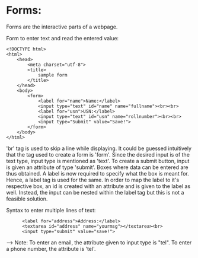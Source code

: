 # Forms:
Forms are the interactive parts of a webpage.

Form to enter text and read the entered value:

    <!DOCTYPE html>
    <html>
        <head>
            <meta charset="utf-8">
            <title>
                sample form
            </title>
        </head>
        <body>
            <form>
                <label for="name">Name:</label>
                <input type="text" id="name" name="fullname"><br><br>
                <label for="usn">USN:</label>
                <input type="text" id="usn" name="rollnumber"><br><br>
                <input type="Submit" value="Save!">
            </form>
        </body>
    </html>


'br' tag is used to skip a line while displaying. It could be guessed intuitively that the tag used to create a form is 'form'. Since the desired input is of the text type, input type is mentioned as 'text'. To create a submit button, input is given an attribute of type 'submit'. Boxes where data can be entered are thus obtained. A label is now required to specify what the box is meant for. Hence, a label tag is used for the same. In order to map the label to it's respective box, an id is created with an attribute and is given to the label as well. Instead, the input can be nested within the label tag but this is not a feasible solution.

Syntax to enter multiple lines of text:

          <label for="address">Address:</label>
          <textarea id="address" name="yourmsg"></textarea><br>
          <input type="submit" value="save!">


--> Note: To enter an email, the attribute given to input type is "tel". 
          To enter a phone number, the attribute is 'tel'.

